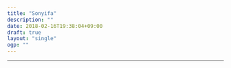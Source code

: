 ```yaml
---
title: "Sonyifa"
description: ""
date: 2018-02-16T19:38:04+09:00
draft: true
layout: "single"
ogp: ""
---
```

---

